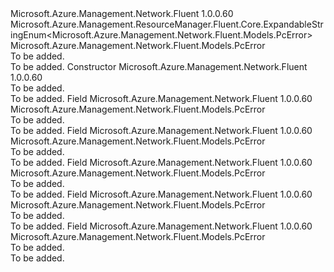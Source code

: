 <Type Name="PcError" FullName="Microsoft.Azure.Management.Network.Fluent.Models.PcError">
  <TypeSignature Language="C#" Value="public class PcError : Microsoft.Azure.Management.ResourceManager.Fluent.Core.ExpandableStringEnum&lt;Microsoft.Azure.Management.Network.Fluent.Models.PcError&gt;" />
  <TypeSignature Language="ILAsm" Value=".class public auto ansi beforefieldinit PcError extends Microsoft.Azure.Management.ResourceManager.Fluent.Core.ExpandableStringEnum`1&lt;class Microsoft.Azure.Management.Network.Fluent.Models.PcError&gt;" />
  <TypeSignature Language="DocId" Value="T:Microsoft.Azure.Management.Network.Fluent.Models.PcError" />
  <TypeSignature Language="VB.NET" Value="Public Class PcError&#xA;Inherits ExpandableStringEnum(Of PcError)" />
  <TypeSignature Language="F#" Value="type PcError = class&#xA;    inherit ExpandableStringEnum&lt;PcError&gt;" />
  <AssemblyInfo>
    <AssemblyName>Microsoft.Azure.Management.Network.Fluent</AssemblyName>
    <AssemblyVersion>1.0.0.60</AssemblyVersion>
  </AssemblyInfo>
  <Base>
    <BaseTypeName>Microsoft.Azure.Management.ResourceManager.Fluent.Core.ExpandableStringEnum&lt;Microsoft.Azure.Management.Network.Fluent.Models.PcError&gt;</BaseTypeName>
    <BaseTypeArguments>
      <BaseTypeArgument TypeParamName="!0">Microsoft.Azure.Management.Network.Fluent.Models.PcError</BaseTypeArgument>
    </BaseTypeArguments>
  </Base>
  <Interfaces />
  <Docs>
    <summary>To be added.</summary>
    <remarks>To be added.</remarks>
  </Docs>
  <Members>
    <Member MemberName=".ctor">
      <MemberSignature Language="C#" Value="public PcError ();" />
      <MemberSignature Language="ILAsm" Value=".method public hidebysig specialname rtspecialname instance void .ctor() cil managed" />
      <MemberSignature Language="DocId" Value="M:Microsoft.Azure.Management.Network.Fluent.Models.PcError.#ctor" />
      <MemberSignature Language="VB.NET" Value="Public Sub New ()" />
      <MemberType>Constructor</MemberType>
      <AssemblyInfo>
        <AssemblyName>Microsoft.Azure.Management.Network.Fluent</AssemblyName>
        <AssemblyVersion>1.0.0.60</AssemblyVersion>
      </AssemblyInfo>
      <Parameters />
      <Docs>
        <summary>To be added.</summary>
        <remarks>To be added.</remarks>
      </Docs>
    </Member>
    <Member MemberName="AgentStopped">
      <MemberSignature Language="C#" Value="public static readonly Microsoft.Azure.Management.Network.Fluent.Models.PcError AgentStopped;" />
      <MemberSignature Language="ILAsm" Value=".field public static initonly class Microsoft.Azure.Management.Network.Fluent.Models.PcError AgentStopped" />
      <MemberSignature Language="DocId" Value="F:Microsoft.Azure.Management.Network.Fluent.Models.PcError.AgentStopped" />
      <MemberSignature Language="VB.NET" Value="Public Shared ReadOnly AgentStopped As PcError " />
      <MemberSignature Language="F#" Value=" staticval mutable AgentStopped : Microsoft.Azure.Management.Network.Fluent.Models.PcError" Usage="Microsoft.Azure.Management.Network.Fluent.Models.PcError.AgentStopped" />
      <MemberType>Field</MemberType>
      <AssemblyInfo>
        <AssemblyName>Microsoft.Azure.Management.Network.Fluent</AssemblyName>
        <AssemblyVersion>1.0.0.60</AssemblyVersion>
      </AssemblyInfo>
      <ReturnValue>
        <ReturnType>Microsoft.Azure.Management.Network.Fluent.Models.PcError</ReturnType>
      </ReturnValue>
      <Docs>
        <summary>To be added.</summary>
        <remarks>To be added.</remarks>
      </Docs>
    </Member>
    <Member MemberName="CaptureFailed">
      <MemberSignature Language="C#" Value="public static readonly Microsoft.Azure.Management.Network.Fluent.Models.PcError CaptureFailed;" />
      <MemberSignature Language="ILAsm" Value=".field public static initonly class Microsoft.Azure.Management.Network.Fluent.Models.PcError CaptureFailed" />
      <MemberSignature Language="DocId" Value="F:Microsoft.Azure.Management.Network.Fluent.Models.PcError.CaptureFailed" />
      <MemberSignature Language="VB.NET" Value="Public Shared ReadOnly CaptureFailed As PcError " />
      <MemberSignature Language="F#" Value=" staticval mutable CaptureFailed : Microsoft.Azure.Management.Network.Fluent.Models.PcError" Usage="Microsoft.Azure.Management.Network.Fluent.Models.PcError.CaptureFailed" />
      <MemberType>Field</MemberType>
      <AssemblyInfo>
        <AssemblyName>Microsoft.Azure.Management.Network.Fluent</AssemblyName>
        <AssemblyVersion>1.0.0.60</AssemblyVersion>
      </AssemblyInfo>
      <ReturnValue>
        <ReturnType>Microsoft.Azure.Management.Network.Fluent.Models.PcError</ReturnType>
      </ReturnValue>
      <Docs>
        <summary>To be added.</summary>
        <remarks>To be added.</remarks>
      </Docs>
    </Member>
    <Member MemberName="InternalError">
      <MemberSignature Language="C#" Value="public static readonly Microsoft.Azure.Management.Network.Fluent.Models.PcError InternalError;" />
      <MemberSignature Language="ILAsm" Value=".field public static initonly class Microsoft.Azure.Management.Network.Fluent.Models.PcError InternalError" />
      <MemberSignature Language="DocId" Value="F:Microsoft.Azure.Management.Network.Fluent.Models.PcError.InternalError" />
      <MemberSignature Language="VB.NET" Value="Public Shared ReadOnly InternalError As PcError " />
      <MemberSignature Language="F#" Value=" staticval mutable InternalError : Microsoft.Azure.Management.Network.Fluent.Models.PcError" Usage="Microsoft.Azure.Management.Network.Fluent.Models.PcError.InternalError" />
      <MemberType>Field</MemberType>
      <AssemblyInfo>
        <AssemblyName>Microsoft.Azure.Management.Network.Fluent</AssemblyName>
        <AssemblyVersion>1.0.0.60</AssemblyVersion>
      </AssemblyInfo>
      <ReturnValue>
        <ReturnType>Microsoft.Azure.Management.Network.Fluent.Models.PcError</ReturnType>
      </ReturnValue>
      <Docs>
        <summary>To be added.</summary>
        <remarks>To be added.</remarks>
      </Docs>
    </Member>
    <Member MemberName="LocalFileFailed">
      <MemberSignature Language="C#" Value="public static readonly Microsoft.Azure.Management.Network.Fluent.Models.PcError LocalFileFailed;" />
      <MemberSignature Language="ILAsm" Value=".field public static initonly class Microsoft.Azure.Management.Network.Fluent.Models.PcError LocalFileFailed" />
      <MemberSignature Language="DocId" Value="F:Microsoft.Azure.Management.Network.Fluent.Models.PcError.LocalFileFailed" />
      <MemberSignature Language="VB.NET" Value="Public Shared ReadOnly LocalFileFailed As PcError " />
      <MemberSignature Language="F#" Value=" staticval mutable LocalFileFailed : Microsoft.Azure.Management.Network.Fluent.Models.PcError" Usage="Microsoft.Azure.Management.Network.Fluent.Models.PcError.LocalFileFailed" />
      <MemberType>Field</MemberType>
      <AssemblyInfo>
        <AssemblyName>Microsoft.Azure.Management.Network.Fluent</AssemblyName>
        <AssemblyVersion>1.0.0.60</AssemblyVersion>
      </AssemblyInfo>
      <ReturnValue>
        <ReturnType>Microsoft.Azure.Management.Network.Fluent.Models.PcError</ReturnType>
      </ReturnValue>
      <Docs>
        <summary>To be added.</summary>
        <remarks>To be added.</remarks>
      </Docs>
    </Member>
    <Member MemberName="StorageFailed">
      <MemberSignature Language="C#" Value="public static readonly Microsoft.Azure.Management.Network.Fluent.Models.PcError StorageFailed;" />
      <MemberSignature Language="ILAsm" Value=".field public static initonly class Microsoft.Azure.Management.Network.Fluent.Models.PcError StorageFailed" />
      <MemberSignature Language="DocId" Value="F:Microsoft.Azure.Management.Network.Fluent.Models.PcError.StorageFailed" />
      <MemberSignature Language="VB.NET" Value="Public Shared ReadOnly StorageFailed As PcError " />
      <MemberSignature Language="F#" Value=" staticval mutable StorageFailed : Microsoft.Azure.Management.Network.Fluent.Models.PcError" Usage="Microsoft.Azure.Management.Network.Fluent.Models.PcError.StorageFailed" />
      <MemberType>Field</MemberType>
      <AssemblyInfo>
        <AssemblyName>Microsoft.Azure.Management.Network.Fluent</AssemblyName>
        <AssemblyVersion>1.0.0.60</AssemblyVersion>
      </AssemblyInfo>
      <ReturnValue>
        <ReturnType>Microsoft.Azure.Management.Network.Fluent.Models.PcError</ReturnType>
      </ReturnValue>
      <Docs>
        <summary>To be added.</summary>
        <remarks>To be added.</remarks>
      </Docs>
    </Member>
  </Members>
</Type>